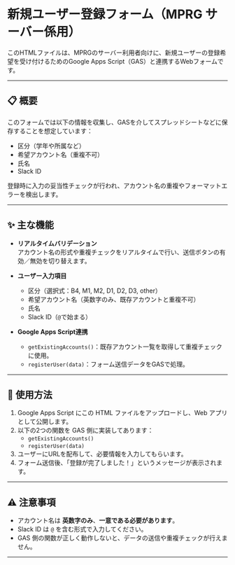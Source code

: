 # 新規ユーザー登録フォーム（MPRG サーバー係用）

このHTMLファイルは、MPRGのサーバー利用者向けに、新規ユーザーの登録希望を受け付けるためのGoogle Apps Script（GAS）と連携するWebフォームです。

---

## 📋 概要

このフォームでは以下の情報を収集し、GASを介してスプレッドシートなどに保存することを想定しています：

- 区分（学年や所属など）
- 希望アカウント名（重複不可）
- 氏名
- Slack ID

登録時に入力の妥当性チェックが行われ、アカウント名の重複やフォーマットエラーを検出します。

---

## ✨ 主な機能

- **リアルタイムバリデーション**  
  アカウント名の形式や重複チェックをリアルタイムで行い、送信ボタンの有効／無効を切り替えます。

- **ユーザー入力項目**  
  - 区分（選択式：B4, M1, M2, D1, D2, D3, other）
  - 希望アカウント名（英数字のみ、既存アカウントと重複不可）
  - 氏名
  - Slack ID（`@`で始まる）

- **Google Apps Script連携**
  - `getExistingAccounts()`：既存アカウント一覧を取得して重複チェックに使用。
  - `registerUser(data)`：フォーム送信データをGASで処理。

---

## 🚀 使用方法

1. Google Apps Script にこの HTML ファイルをアップロードし、Web アプリとして公開します。
2. 以下の2つの関数を GAS 側に実装してあります：
   - `getExistingAccounts()`
   - `registerUser(data)`
3. ユーザーにURLを配布して、必要情報を入力してもらいます。
4. フォーム送信後、「登録が完了しました！」というメッセージが表示されます。

---

## ⚠️ 注意事項

- アカウント名は **英数字のみ**、**一意である必要があります**。
- Slack ID は `@` を含む形式で入力してください。
- GAS 側の関数が正しく動作しないと、データの送信や重複チェックが行えません。

---

